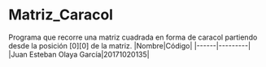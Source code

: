 # Matriz_Caracol
Programa que recorre una matriz cuadrada en forma de caracol partiendo desde la posición [0][0] de la matriz.
|Nombre|Código|
|------|---------|
|Juan Esteban Olaya García|20171020135|
